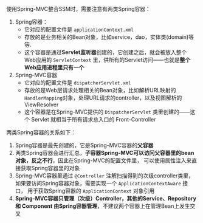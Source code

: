 使用Spring-MVC整合SSM时，需要注意有两类Spring容器：
1. Spring容器：
   + 它对应的配置文件是 `applicationContext.xml`
   + 存放的是业务相关的Bean对象，比如service，dao，实体类(domain)等等.
   + 这个容器是通过**Servlet监听器**创建的，它创建之后，就会被放入整个Web应用的 `ServletContext` 里，供所有的Servlet访问——也就是**整个Web应用进程里只有一个**
2. Spring-MVC容器
   + 它对应的配置文件是 `dispatcherServlet.xml`
   + 存放的是Web层请求处理相关的Bean对象，比如解析URL映射的`HandlerMapping`对象，处理URL请求的controller，以及视图解析的ViewResolver
   + 这个容器是在Spring-MVC提供的 `DispatcherServlet` 类里创建的——这个 Servlet 就相当于所有请求总入口的 Front-Controller

两类Spring容器的关系如下：
1. Spring容器是最先创建的，它是Spring-MVC容器的**父容器**
2. 两类Spring容器会进行汇总，**子容器Spring-MVC可以访问父容器里的bean对象，反之不行**，因此在Spring-MVC的配置文件里，
   可以使用属性注入来直接获取Spring容器里的对象
3. Spring-MVC容器里通过 `@Controller` 注解扫描得到的次级controller类里，如果要访问Spring容器对象，需要实现一个 `ApplicationContextAware` 接口，
   用于获取Spring容器的 `ApplicationContext` 对象引用
4. **Spring-MVC容器只管理（次级）Controller，其他的Service、Repository 和 Component 由Spring容器管理**，不建议两个容器上在管理Bean上发生交叉
